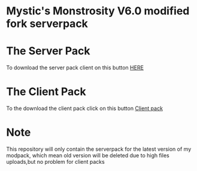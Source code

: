 # Mystic's Monstrosity V6.0 modified fork serverpack

# The Server Pack
To download the server pack client on this button [HERE](https://github.com/quentin452/Mystic-s-MonstrosityV6.0modifiedforkserverpack/releases)

# The Client Pack
To the download the client pack click on this button [Client pack](https://legacy.curseforge.com/minecraft/modpacks/mystics-monstrosity-v6-0-modified-fork)

# Note
This repository will only contain the serverpack for the latest version of my modpack, which mean old version will be deleted due to high files uploads,but no problem for client packs
